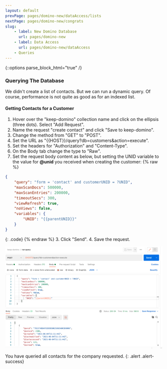 ```yaml
---
layout: default
prevPage: pages/domino-new/dataAccess/lists
nextPage: pages/domino-new/congrats
slug:
    - label: New Domino Database
      url: pages/domino-new
    - label: Data Access
      url: pages/domino-new/dataAccess
    - Queries
---
```


{::options parse_block_html="true" /}

### Querying The Database

We didn't create a list of contacts. But we can run a dynamic query. Of course, performance is not quite as good as for an indexed list.

#### Getting Contacts for a Customer

1. Hover over the "keep-domino" collection name and click on the ellipsis (three dots). Select "Add Request".   
1. Name the request "create contact" and click "Save to keep-domino".
1. Change the method from "GET" to "POST".
1. Set the URL as "&#123;&#123;HOST&#125;&#125;/query?db=customers&action=execute".
1. Set the headers for "Authorization" and "Content-Type".
1. On the Body tab change the type to "Raw".
2. Set the request body content as below, but setting the UNID variable to the value for **@unid** you received when creating the customer:
  {% raw %}
  ~~~json
  {
      "query": "form = 'contact' and customerUNID = ?UNID",
      "maxScanDocs": 500000,
      "maxScanEntries": 200000,
      "timeoutSecs": 300,
      "viewRefresh": true,
      "noViews": false,
      "variables": {
          "UNID": "{{parentUNID}}"
      }
  }
  ~~~
  {: .code}
  {% endraw %}
3. Click "Send".
4. Save the request.

![DQL Query](../images/data/query.png)

You have queried all contacts for the company requested.
{: .alert .alert-success}